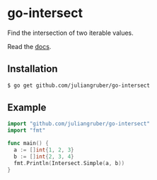 
# go-intersect

  Find the intersection of two iterable values.

  Read the [docs](http://godoc.org/github.com/juliangruber/go-intersect).

## Installation

```bash
$ go get github.com/juliangruber/go-intersect
```

## Example

```go
import "github.com/juliangruber/go-intersect"
import "fmt"

func main() {
  a := []int{1, 2, 3}
  b := []int{2, 3, 4}
  fmt.Println(Intersect.Simple(a, b))
}
```

